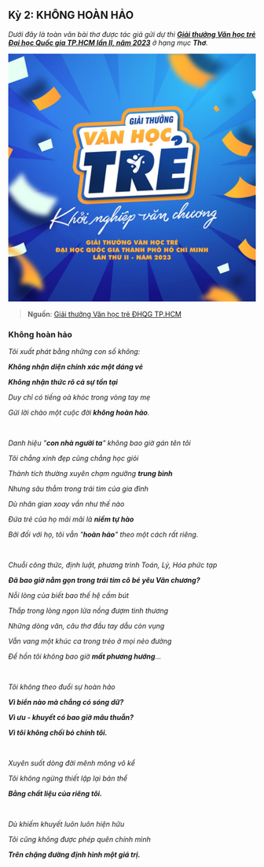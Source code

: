 ## Kỳ 2: KHÔNG HOÀN HẢO

_Dưới đây là toàn văn bài thơ được tác giả gửi dự thi **[Giải thưởng Văn học trẻ Đại học Quốc gia TP.HCM lần II, năm 2023](https://vanhoctre.vnuhcm.edu.vn/)** ở hạng mục **Thơ**._

![Youth Literature](../img/image2.jpg)

> **Nguồn**: [Giải thưởng Văn học trẻ ĐHQG TP.HCM](https://www.facebook.com/vanhoctre.vnuhcm/)

### Không hoàn hảo

_Tôi xuất phát bằng những con số không:_

**_Không nhận diện chính xác một dáng vẻ_**

**_Không nhận thức rõ cả sự tồn tại_**

_Duy chỉ có tiếng oà khóc trong vòng tay mẹ_

_Gửi lời chào một cuộc đời **không hoàn hảo**._

<br />

_Danh hiệu "**con nhà người ta**" không bao giờ gán tên tôi_

_Tôi chẳng xinh đẹp cũng chẳng học giỏi_

_Thành tích thường xuyên chạm ngưỡng **trung bình**_

_Nhưng sâu thẳm trong trái tim của gia đình_

_Dù nhân gian xoay vần như thế nào_

_Đứa trẻ của họ mãi mãi là **niềm tự hào**_

_Bởi đối với họ, tôi vẫn "**hoàn hảo**" theo một cách rất riêng._

<br />

_Chuỗi công thức, định luật, phương trình Toán, Lý, Hóa phức tạp_

_**Đã bao giờ nằm gọn trong trái tim cô bé yêu Văn chương?**_

_Nỗi lòng của biết bao thế hệ cầm bút_

_Thắp trong lòng ngọn lửa nồng đượm tình thương_

_Những dòng văn, câu thơ đầu tay dẫu còn vụng_

_Vẫn vang một khúc ca trong trẻo ở mọi nẻo đường_

_Để hồn tôi không bao giờ **mất phương hướng**..._

<br />

_Tôi không theo đuổi sự hoàn hảo_

**_Vì biển nào mà chẳng có sóng dữ?_**

**_Vì ưu - khuyết có bao giờ mâu thuẫn?_**

**_Vì tôi không chối bỏ chính tôi._**

<br />

_Xuyên suốt dòng đời mênh mông vô kể_

_Tôi không ngừng thiết lập lại bản thể_

**_Bằng chất liệu của riêng tôi._**

<br />

_Dù khiếm khuyết luôn luôn hiện hữu_

_Tôi cũng không được phép quên chính mình_

**_Trên chặng đường định hình một giá trị._**
